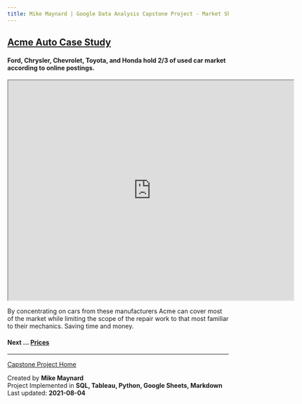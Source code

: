```yaml
---
title: Mike Maynard | Google Data Analysis Capstone Project - Market Share
---
```

## [Acme Auto Case Study](/capstone/)

#### Ford, Chrysler, Chevrolet, Toyota, and Honda hold 2/3 of used car market according to online postings.

<IFRAME SRC="https://public.tableau.com/views/capstone_16278859884250/Manu_Pie?:language=en-US&:display_count=n&:origin=viz_share_link&:showVizHome=no" WIDTH=650 HEIGHT=500></IFRAME>

By concentrating on cars from these manufacturers Acme can cover most of the market while limiting the scope of the repair work to that most familiar to their mechanics. Saving time and money.

#### Next ... [Prices](price.html)

---
[Capstone Project Home](/capstone/)

Created by **Mike Maynard**<BR>
Project Implemented in **SQL, Tableau, Python, Google Sheets, Markdown**<BR>
Last updated:  **2021-08-04**
